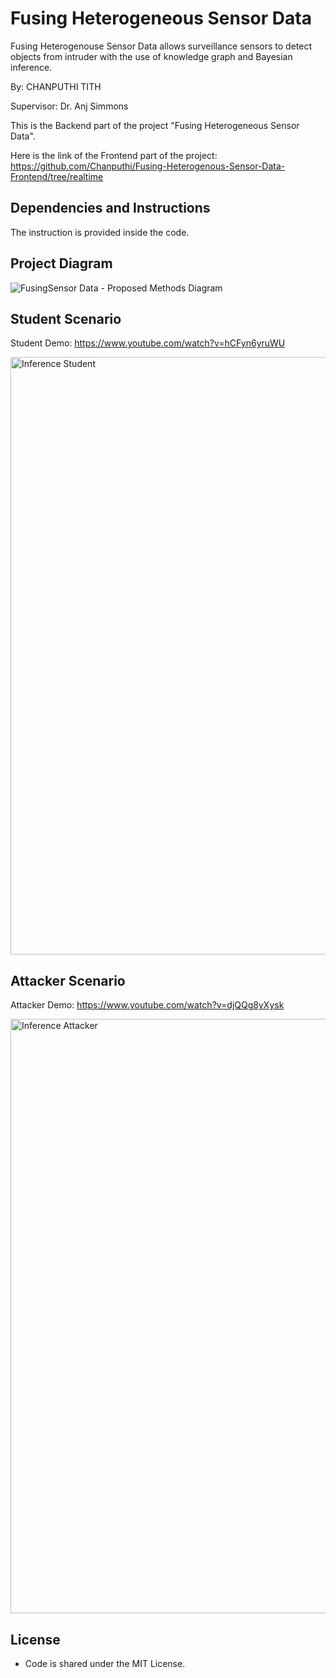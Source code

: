 # Fusing Heterogeneous Sensor Data

Fusing Heterogenouse Sensor Data allows surveillance sensors to detect objects from intruder with the use of knowledge graph and Bayesian inference.

By: CHANPUTHI TITH

Supervisor: Dr. Anj Simmons

This is the Backend part of the project "Fusing Heterogeneous Sensor Data".

Here is the link of the Frontend part of the project: https://github.com/Chanputhi/Fusing-Heterogenous-Sensor-Data-Frontend/tree/realtime

## Dependencies and Instructions

The instruction is provided inside the code.

## Project Diagram

![FusingSensor Data - Proposed Methods Diagram](https://user-images.githubusercontent.com/71917434/217993387-8b20ed31-7db1-48e2-bd2c-a94bdcc96149.png)

## Student Scenario

Student Demo: https://www.youtube.com/watch?v=hCFyn6yruWU

<img width="956" alt="Inference Student" src="https://user-images.githubusercontent.com/71917434/217748626-7dd2a9f9-371c-4288-8f47-ee75c8de9437.png">

## Attacker Scenario

Attacker Demo: https://www.youtube.com/watch?v=djQQg8yXysk

<img width="951" alt="Inference Attacker" src="https://user-images.githubusercontent.com/71917434/217748746-9b9137f5-962c-4372-8335-1f469ca7d18c.png">


## License

- Code is shared under the MIT License.
